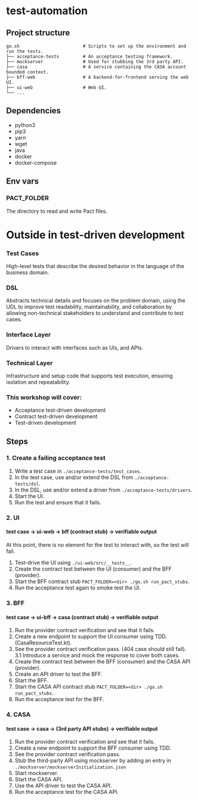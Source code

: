 # test-automation


## Project structure

    go.sh                        # Scripts to set up the environment and run the tests.
    ├── acceptance-tests         # An acceptance testing framework.
    ├── mockserver               # Used for stubbing the 3rd party API.
    ├── casa                     # A service containing the CASA account bounded context.
    ├── bff-web                  # A backend-for-frontend serving the web UI.
    ├── ui-web                   # Web UI.
    └── ...

## Dependencies

- python3
- pip3
- yarn
- wget
- java
- docker
- docker-compose

## Env vars

### PACT_FOLDER
The directory to read and write Pact files.

# Outside in test-driven development

### Test Cases
High-level tests that describe the desired behavior in the language of the business domain.

### DSL
Abstracts technical details and focuses on the problem domain, using the UDL to improve test readability, maintainability, and collaboration by allowing non-technical stakeholders to understand and contribute to test cases.

### Interface Layer 
Drivers to interact with interfaces such as UIs, and APIs.

### Technical Layer
Infrastructure and setup code that supports test execution, ensuring isolation and repeatability.

### This workshop will cover:
- Acceptance test-driven development
- Contract test-driven development
- Test-driven development

## Steps

### 1. Create a failing acceptance test

1. Write a test case in `./acceptance-tests/test_cases`.
2. In the test case, use and/or extend the DSL from `./acceptance-tests/dsl`.
3. In the DSL, use and/or extend a driver from `./acceptance-tests/drivers`.
4. Start the UI.
5. Run the test and ensure that it fails.

### 2. UI

#### test case -> ui-web -> bff (contract stub) -> verifiable output

At this point, there is no element for the test to interact with, so the test will fail.

1. Test-drive the UI using `./ui-web/src/__tests__`.
2. Create the contract test between the UI (consumer) and the BFF (provider).
3. Start the BFF contract stub `PACT_FOLDER=<dir> ./go.sh run_pact_stubs`.
4. Run the acceptance test again to smoke test the UI.

### 3. BFF

#### test case -> ui-bff -> casa (contract stub) -> verifiable output

1. Run the provider contract verification and see that it fails.
2. Create a new endpoint to support the UI consumer using TDD. (CasaResourceTest.kt).
3. See the provider contract verification pass. (404 case should still fail).
    3.1 Introduce a service and mock the response to cover both cases.
4. Create the contract test between the BFF (consumer) and the CASA API (provider).
5. Create an API driver to test the BFF.
6. Start the BFF.
7. Start the CASA API contract stub `PACT_FOLDER=<dir> ./go.sh run_pact_stubs`.
8. Run the acceptance test for the BFF.

### 4. CASA

#### test case -> casa -> (3rd party API stubs) -> verifiable output

1. Run the provider contract verification and see that it fails.
2. Create a new endpoint to support the BFF consumer using TDD.
3. See the provider contract verification pass.
4. Stub the third-party API using mockserver by adding an entry in `./mockserver/mockserverInitialization.json`
5. Start mockserver.
6. Start the CASA API.
7. Use the API driver to test the CASA API.
8. Run the acceptance test for the CASA API.
